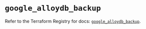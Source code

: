 # `google_alloydb_backup`

Refer to the Terraform Registry for docs: [`google_alloydb_backup`](https://registry.terraform.io/providers/hashicorp/google/5.39.1/docs/resources/alloydb_backup).
